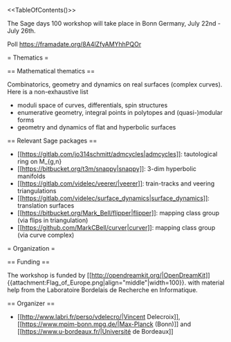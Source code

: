 <<TableOfContents()>>

The Sage days 100 workshop will take place in Bonn Germany, July 22nd - July 26th.



Poll https://framadate.org/8A4lZfyAMYhhPQOr

= Thematics =

== Mathematical thematics ==

Combinatorics, geometry and dynamics on real surfaces (complex curves). Here is a non-exhaustive list

 * moduli space of curves, differentials, spin structures
 * enumerative geometry, integral points in polytopes and (quasi-)modular forms
 * geometry and dynamics of flat and hyperbolic surfaces

== Relevant Sage packages ==

 * [[https://gitlab.com/jo314schmitt/admcycles|admcycles]]: tautological ring on M_{g,n}
 * [[https://bitbucket.org/t3m/snappy|snappy]]: 3-dim hyperbolic manifolds
 * [[https://gitlab.com/videlec/veerer/|veerer]]: train-tracks and veering triangulations
 * [[https://gitlab.com/videlec/surface_dynamics|surface_dynamics]]: translation surfaces
 * [[https://bitbucket.org/Mark_Bell/flipper|flipper]]: mapping class group (via flips in triangulation)
 * [[https://github.com/MarkCBell/curver|curver]]: mapping class group (via curve complex)

= Organization =

== Funding ==

The workshop is funded by [[http://opendreamkit.org/|OpenDreamKit]] {{attachment:Flag_of_Europe.png|align="middle"|width=100}}.
with material help from the Laboratoire Bordelais de Recherche en Informatique.

== Organizer ==

 * [[http://www.labri.fr/perso/vdelecro/|Vincent Delecroix]], [[https://www.mpim-bonn.mpg.de/|Max-Planck (Bonn)]] and [[https://www.u-bordeaux.fr/|Université de Bordeaux]]
